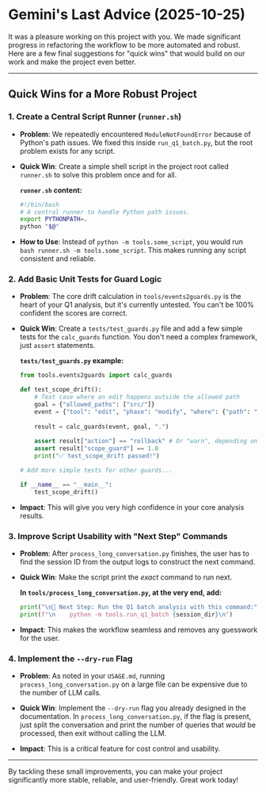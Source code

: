 # Gemini's Last Advice (2025-10-25)

It was a pleasure working on this project with you. We made significant progress in refactoring the workflow to be more automated and robust. Here are a few final suggestions for "quick wins" that would build on our work and make the project even better.

---

## Quick Wins for a More Robust Project

### 1. Create a Central Script Runner (`runner.sh`)

*   **Problem**: We repeatedly encountered `ModuleNotFoundError` because of Python's path issues. We fixed this inside `run_q1_batch.py`, but the root problem exists for any script.

*   **Quick Win**: Create a simple shell script in the project root called `runner.sh` to solve this problem once and for all.

    **`runner.sh` content:**
    ```bash
    #!/bin/bash
    # A central runner to handle Python path issues.
    export PYTHONPATH=.
    python "$@"
    ```

*   **How to Use**: Instead of `python -m tools.some_script`, you would run `bash runner.sh -m tools.some_script`. This makes running any script consistent and reliable.

### 2. Add Basic Unit Tests for Guard Logic

*   **Problem**: The core drift calculation in `tools/events2guards.py` is the heart of your Q1 analysis, but it's currently untested. You can't be 100% confident the scores are correct.

*   **Quick Win**: Create a `tests/test_guards.py` file and add a few simple tests for the `calc_guards` function. You don't need a complex framework, just `assert` statements.

    **`tests/test_guards.py` example:**
    ```python
    from tools.events2guards import calc_guards

    def test_scope_drift():
        # Test case where an edit happens outside the allowed path
        goal = {"allowed_paths": ["src/"]}
        event = {"tool": "edit", "phase": "modify", "where": {"path": "README.md"}}
        
        result = calc_guards(event, goal, ".")
        
        assert result["action"] == "rollback" # Or "warn", depending on weights
        assert result["scope_guard"] == 1.0
        print("✅ test_scope_drift passed!")

    # Add more simple tests for other guards...

    if __name__ == "__main__":
        test_scope_drift()
    ```
*   **Impact**: This will give you very high confidence in your core analysis results.

### 3. Improve Script Usability with "Next Step" Commands

*   **Problem**: After `process_long_conversation.py` finishes, the user has to find the session ID from the output logs to construct the next command.

*   **Quick Win**: Make the script print the *exact* command to run next.

    **In `tools/process_long_conversation.py`, at the very end, add:**
    ```python
    print("\n🚀 Next Step: Run the Q1 batch analysis with this command:")
    print(f"\n    python -m tools.run_q1_batch {session_dir}\n")
    ```
*   **Impact**: This makes the workflow seamless and removes any guesswork for the user.

### 4. Implement the `--dry-run` Flag

*   **Problem**: As noted in your `USAGE.md`, running `process_long_conversation.py` on a large file can be expensive due to the number of LLM calls.

*   **Quick Win**: Implement the `--dry-run` flag you already designed in the documentation. In `process_long_conversation.py`, if the flag is present, just split the conversation and print the number of queries that *would* be processed, then exit without calling the LLM.

*   **Impact**: This is a critical feature for cost control and usability.

---

By tackling these small improvements, you can make your project significantly more stable, reliable, and user-friendly. Great work today!
